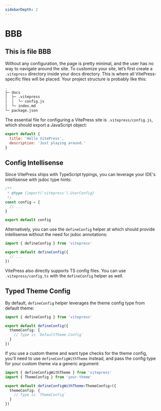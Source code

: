 ```yaml
---
sidebarDepth: 2
---
```


<GlobalComp />

# BBB

## This is file BBB

Without any configuration, the page is pretty minimal, and the user has no way to navigate around the site. To customize your site, let’s first create a `.vitepress` directory inside your docs directory. This is where all VitePress-specific files will be placed. Your project structure is probably like this:

```bash
.
├─ docs
│  ├─ .vitepress
│  │  └─ config.js
│  └─ index.md
└─ package.json
```

The essential file for configuring a VitePress site is `.vitepress/config.js`, which should export a JavaScript object:

```js
export default {
  title: 'Hello VitePress',
  description: 'Just playing around.'
}
```


## Config Intellisense

Since VitePress ships with TypeScript typings, you can leverage your IDE's intellisense with jsdoc type hints:

```js
/**
 * @type {import('vitepress').UserConfig}
 */
const config = {
  // ...
}

export default config
```

Alternatively, you can use the `defineConfig` helper at which should provide intellisense without the need for jsdoc annotations:

```js
import { defineConfig } from 'vitepress'

export default defineConfig({
  // ...
})
```

VitePress also directly supports TS config files. You can use `.vitepress/config.ts` with the `defineConfig` helper as well.

## Typed Theme Config

By default, `defineConfig` helper leverages the theme config type from default theme:

```ts
import { defineConfig } from 'vitepress'

export default defineConfig({
  themeConfig: {
    // Type is `DefaultTheme.Config`
  }
})
```

If you use a custom theme and want type checks for the theme config, you'll need to use `defineConfigWithTheme` instead, and pass the config type for your custom theme via a generic argument:

```ts
import { defineConfigWithTheme } from 'vitepress'
import { ThemeConfig } from 'your-theme'

export default defineConfigWithTheme<ThemeConfig>({
  themeConfig: {
    // Type is `ThemeConfig`
  }
})
```